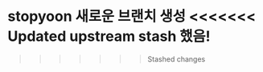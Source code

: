 stopyoon
새로운 브랜치 생성
<<<<<<< Updated upstream
stash 했음!
=======
<!-- newbranch 임 -->
>>>>>>> Stashed changes
